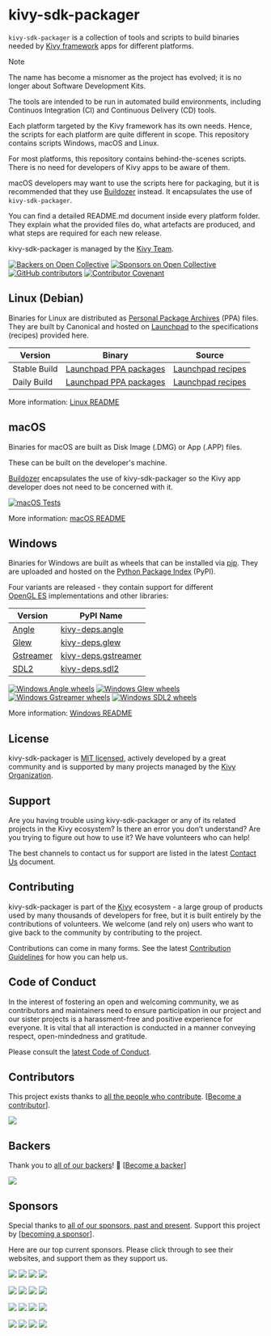kivy-sdk-packager
=================

`kivy-sdk-packager` is a collection of tools and scripts to build binaries 
needed by [Kivy framework](https://kivy.org) apps for different platforms.

>[!NOTE]
> The name has become a misnomer as the project has evolved; it is no longer
> about Software Development Kits.

The tools are intended to be run in automated build environments, including
Continuos Integration (CI) and Continuous Delivery (CD) tools.

Each platform targeted by the Kivy framework has its own needs. Hence, the 
scripts for each platform are quite different in scope. This repository 
contains scripts Windows, macOS and Linux.

For most platforms, this repository contains behind-the-scenes scripts. There is
no need for developers of Kivy apps to be aware of them.

macOS developers may want to use the scripts here for packaging, but it is 
recommended that they use [Buildozer](https://buildozer.readthedocs.io/)
instead. It encapsulates the use of `kivy-sdk-packager`.

You can find a detailed README.md document inside every platform folder.
They explain what the provided files do, what artefacts are produced, and what
steps are required for each new release.

kivy-sdk-packager is managed by the [Kivy Team](https://kivy.org/about.html).

[![Backers on Open Collective](https://opencollective.com/kivy/backers/badge.svg)](#backers)
[![Sponsors on Open Collective](https://opencollective.com/kivy/sponsors/badge.svg)](#sponsors)
[![GitHub contributors](https://img.shields.io/github/contributors-anon/kivy/kivy-sdk-packager)](https://github.com/kivy/kivy-sdk-packager/graphs/contributors)
[![Contributor Covenant](https://img.shields.io/badge/Contributor%20Covenant-2.1-4baaaa.svg)](code_of_conduct.md)

## Linux (Debian)

Binaries for Linux are distributed as 
[Personal Package Archives](https://launchpad.net/ubuntu/+ppas) (PPA) files.
They are built by Canonical and hosted on [Launchpad](https://launchpad.net/) to the
specifications (recipes) provided here.

| Version      | Binary                                                                                           | Source                                                                                          |
|--------------|------------------------------------------------------------------------------------------------------|-------------------------------------------------------------------------------------------------|
| Stable Build | [Launchpad PPA packages](https://code.launchpad.net/~kivy-team/+archive/ubuntu/kivy/+packages)       | [Launchpad recipes](https://code.launchpad.net/~kivy-team/+archive/ubuntu/kivy/+packages)       |
| Daily Build  | [Launchpad PPA packages](https://code.launchpad.net/~kivy-team/+archive/ubuntu/kivy-daily/+packages) | [Launchpad recipes](https://code.launchpad.net/~kivy-team/+archive/ubuntu/kivy-daily/+packages) |

More information: [Linux README](linux/debian/README.md)

## macOS

Binaries for macOS are built as Disk Image (.DMG) or App (.APP) files.

These can be built on the developer's machine. 


[Buildozer](https://buildozer.readthedocs.io) encapsulates the use of 
kivy-sdk-packager so the Kivy app developer does not need to be concerned with
it.

[![macOS Tests](https://github.com/kivy/kivy-sdk-packager/actions/workflows/test_macos.yaml/badge.svg)](https://github.com/kivy/kivy-sdk-packager/actions/workflows/test_macos.yaml)

More information: [macOS README](osx/README.md)

## Windows

Binaries for Windows are built as wheels that can be installed via 
[pip](https://pypi.org/project/pip/). They are uploaded and hosted on the 
[Python Package Index](https://pypi.org/) (PyPI).

Four variants are released - they contain support for different  
[OpenGL ES](https://en.wikipedia.org/wiki/OpenGL_ES) implementations and other
libraries:

| Version                                                                 | PyPI Name                                                            |
|-------------------------------------------------------------------------|----------------------------------------------------------------------|
| [Angle](https://chromium.googlesource.com/angle/angle/+/main/README.md) | [kivy-deps.angle](https://pypi.org/project/kivy-deps.angle/)         |
| [Glew](https://glew.sourceforge.net/)                                   | [kivy-deps.glew](https://pypi.org/project/kivy-deps.glew/)           |
| [Gstreamer](https://gstreamer.freedesktop.org/)                         | [kivy-deps.gstreamer](https://pypi.org/project/kivy-deps.gstreamer/) |
| [SDL2](https://www.libsdl.org/)                                         | [kivy-deps.sdl2](https://pypi.org/project/kivy-deps.sdl2/)           |

[![Windows Angle wheels](https://github.com/kivy/kivy-sdk-packager/actions/workflows/windows_angle_wheels.yml/badge.svg)](https://github.com/kivy/kivy-sdk-packager/actions/workflows/windows_angle_wheels.yml)
[![Windows Glew wheels](https://github.com/kivy/kivy-sdk-packager/actions/workflows/windows_glew_wheels.yml/badge.svg)](https://github.com/kivy/kivy-sdk-packager/actions/workflows/windows_glew_wheels.yml)
[![Windows Gstreamer wheels](https://github.com/kivy/kivy-sdk-packager/actions/workflows/windows_gstreamer_wheels.yml/badge.svg)](https://github.com/kivy/kivy-sdk-packager/actions/workflows/windows_gstreamer_wheels.yml)
[![Windows SDL2 wheels](https://github.com/kivy/kivy-sdk-packager/actions/workflows/windows_sdl2_wheels.yml/badge.svg)](https://github.com/kivy/kivy-sdk-packager/actions/workflows/windows_sdl2_wheels.yml)

More information: [Windows README](win/README.md)

## License

kivy-sdk-packager is [MIT licensed](LICENSE), actively developed by a great
community and is supported by many projects managed by the 
[Kivy Organization](https://www.kivy.org/about.html).

## Support

Are you having trouble using kivy-sdk-packager or any of its related projects in
the Kivy ecosystem?
Is there an error you don’t understand? Are you trying to figure out how to use 
it? We have volunteers who can help!

The best channels to contact us for support are listed in the latest 
[Contact Us](https://github.com/kivy/kivy-sdk-packager/blob/master/CONTACT.md) 
document.

## Contributing

kivy-sdk-packager is part of the [Kivy](https://kivy.org) ecosystem - a large group of
products used by many thousands of developers for free, but it
is built entirely by the contributions of volunteers. We welcome (and rely on) 
users who want to give back to the community by contributing to the project.

Contributions can come in many forms. See the latest 
[Contribution Guidelines](https://github.com/kivy/kivy-sdk-packager/blob/master/CONTRIBUTING.md)
for how you can help us.

## Code of Conduct

In the interest of fostering an open and welcoming community, we as 
contributors and maintainers need to ensure participation in our project and 
our sister projects is a harassment-free and positive experience for everyone. 
It is vital that all interaction is conducted in a manner conveying respect, 
open-mindedness and gratitude.

Please consult the [latest Code of Conduct](https://github.com/kivy/kivy-sdk-packager/blob/master/CODE_OF_CONDUCT.md).

## Contributors

This project exists thanks to 
[all the people who contribute](https://github.com/kivy/kivy-sdk-packager/graphs/contributors).
[[Become a contributor](CONTRIBUTING.md)].

<img src="https://contrib.nn.ci/api?repo=kivy/kivy-sdk-packager&pages=5&no_bot=true&radius=22&cols=18">

## Backers

Thank you to [all of our backers](https://opencollective.com/kivy)! 
🙏 [[Become a backer](https://opencollective.com/kivy#backer)]

<img src="https://opencollective.com/kivy/backers.svg?width=890&avatarHeight=44&button=false">

## Sponsors

Special thanks to 
[all of our sponsors, past and present](https://opencollective.com/kivy).
Support this project by 
[[becoming a sponsor](https://opencollective.com/kivy#sponsor)].

Here are our top current sponsors. Please click through to see their websites,
and support them as they support us. 

<!--- See https://github.com/orgs/kivy/discussions/15 for explanation of this code. -->
<a href="https://opencollective.com/kivy/sponsor/0/website" target="_blank"><img src="https://opencollective.com/kivy/sponsor/0/avatar.svg"></a>
<a href="https://opencollective.com/kivy/sponsor/1/website" target="_blank"><img src="https://opencollective.com/kivy/sponsor/1/avatar.svg"></a>
<a href="https://opencollective.com/kivy/sponsor/2/website" target="_blank"><img src="https://opencollective.com/kivy/sponsor/2/avatar.svg"></a>
<a href="https://opencollective.com/kivy/sponsor/3/website" target="_blank"><img src="https://opencollective.com/kivy/sponsor/3/avatar.svg"></a>

<a href="https://opencollective.com/kivy/sponsor/4/website" target="_blank"><img src="https://opencollective.com/kivy/sponsor/4/avatar.svg"></a>
<a href="https://opencollective.com/kivy/sponsor/5/website" target="_blank"><img src="https://opencollective.com/kivy/sponsor/5/avatar.svg"></a>
<a href="https://opencollective.com/kivy/sponsor/6/website" target="_blank"><img src="https://opencollective.com/kivy/sponsor/6/avatar.svg"></a>
<a href="https://opencollective.com/kivy/sponsor/7/website" target="_blank"><img src="https://opencollective.com/kivy/sponsor/7/avatar.svg"></a>

<a href="https://opencollective.com/kivy/sponsor/8/website" target="_blank"><img src="https://opencollective.com/kivy/sponsor/8/avatar.svg"></a>
<a href="https://opencollective.com/kivy/sponsor/9/website" target="_blank"><img src="https://opencollective.com/kivy/sponsor/9/avatar.svg"></a>
<a href="https://opencollective.com/kivy/sponsor/10/website" target="_blank"><img src="https://opencollective.com/kivy/sponsor/10/avatar.svg"></a>
<a href="https://opencollective.com/kivy/sponsor/11/website" target="_blank"><img src="https://opencollective.com/kivy/sponsor/11/avatar.svg"></a>

<a href="https://opencollective.com/kivy/sponsor/12/website" target="_blank"><img src="https://opencollective.com/kivy/sponsor/12/avatar.svg"></a>
<a href="https://opencollective.com/kivy/sponsor/13/website" target="_blank"><img src="https://opencollective.com/kivy/sponsor/13/avatar.svg"></a>
<a href="https://opencollective.com/kivy/sponsor/14/website" target="_blank"><img src="https://opencollective.com/kivy/sponsor/14/avatar.svg"></a>
<a href="https://opencollective.com/kivy/sponsor/15/website" target="_blank"><img src="https://opencollective.com/kivy/sponsor/15/avatar.svg"></a>
